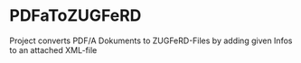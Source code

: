 # PDFaToZUGFeRD
Project converts PDF/A Dokuments to ZUGFeRD-Files by adding given Infos to an attached XML-file
